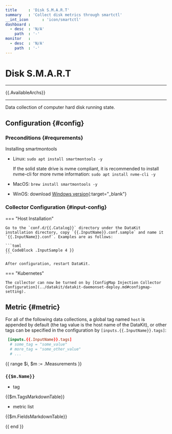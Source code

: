 ```yaml
---
title     : 'Disk S.M.A.R.T'
summary   : 'Collect disk metrics through smartctl'
__int_icon      : 'icon/smartctl'
dashboard :
  - desc  : 'N/A'
    path  : '-'
monitor   :
  - desc  : 'N/A'
    path  : '-'
---
```


<!-- markdownlint-disable MD025 -->
# Disk S.M.A.R.T
<!-- markdownlint-enable -->

---

{{.AvailableArchs}}

---

Data collection of computer hard disk running state.

## Configuration {#config}

### Preconditions {#requrements}

Installing smartmontools

- Linux: `sudo apt install smartmontools -y`

  If the solid state drive is nvme compliant, it is recommended to install nvme-cli for more nvme information: `sudo apt install nvme-cli -y`

- MacOS: `brew install smartmontools -y`
- WinOS: download [Windows version](https://www.smartmontools.org/wiki/Download#InstalltheWindowspackage){:target="_blank"}

### Collector Configuration {#input-config}

<!-- markdownlint-disable MD046 -->
=== "Host Installation"

    Go to the `conf.d/{{.Catalog}}` directory under the DataKit installation directory, copy `{{.InputName}}.conf.sample` and name it `{{.InputName}}.conf`. Examples are as follows:
    
    ```toml
    {{ CodeBlock .InputSample 4 }}
    ```
    
    After configuration, restart DataKit.

=== "Kubernetes"

    The collector can now be turned on by [ConfigMap Injection Collector Configuration](../datakit/datakit-daemonset-deploy.md#configmap-setting).
<!-- markdownlint-enable -->

## Metric {#metric}

For all of the following data collections, a global tag named `host` is appended by default (the tag value is the host name of the DataKit), or other tags can be specified in the configuration by `[inputs.{{.InputName}}.tags]`:

```toml
 [inputs.{{.InputName}}.tags]
  # some_tag = "some_value"
  # more_tag = "some_other_value"
  # ...
```

{{ range $i, $m := .Measurements }}

### `{{$m.Name}}`

- tag

{{$m.TagsMarkdownTable}}

- metric list

{{$m.FieldsMarkdownTable}}

{{ end }}
